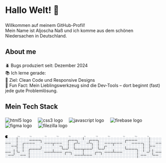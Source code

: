 <h1 align="left">Hallo Welt! 👋</h1>

###

<p align="left">Willkommen auf meinem GitHub-Profil! <br>Mein Name ist Aljoscha Naß und ich komme aus dem schönen Niedersachen in Deutschland.</p>

###

<h2 align="left">About me</h2>

###

<p align="left">🪲 Bugs produziert seit: Dezember 2024<br>📚 Ich lerne gerade: <br>🎯 Ziel: Clean Code und Responsive Designs<br>🎲 Fun Fact: Mein Lieblingswerkzeug sind die Dev-Tools – dort beginnt (fast) jede gute Problemlösung.</p>

###

<h2 align="left">Mein Tech Stack</h2>

###

<div align="left">
  <img src="https://cdn.jsdelivr.net/gh/devicons/devicon/icons/html5/html5-original.svg" height="40" alt="html5 logo"  />
  <img width="12" />
  <img src="https://cdn.jsdelivr.net/gh/devicons/devicon/icons/css3/css3-original.svg" height="40" alt="css3 logo"  />
  <img width="12" />
  <img src="https://cdn.jsdelivr.net/gh/devicons/devicon/icons/javascript/javascript-original.svg" height="40" alt="javascript logo"  />
  <img width="12" />
  <img src="https://cdn.jsdelivr.net/gh/devicons/devicon/icons/firebase/firebase-plain.svg" height="40" alt="firebase logo"  />
  <img width="12" />
  <img src="https://cdn.jsdelivr.net/gh/devicons/devicon/icons/figma/figma-original.svg" height="40" alt="figma logo"  />
  <img width="12" />
  <img src="https://cdn.jsdelivr.net/gh/devicons/devicon/icons/filezilla/filezilla-plain.svg" height="40" alt="filezilla logo"  />
</div>

###

<picture>
  <source media="(prefers-color-scheme: dark)" srcset="https://raw.githubusercontent.com/AljoschaNass/AljoschaNass/output/pacman-contribution-graph-dark.svg">
  <source media="(prefers-color-scheme: light)" srcset="https://raw.githubusercontent.com/AljoschaNass/AljoschaNass/output/pacman-contribution-graph.svg">
  <img alt="pacman contribution graph" src="https://raw.githubusercontent.com/AljoschaNass/AljoschaNass/output/pacman-contribution-graph.svg">
</picture>

###

